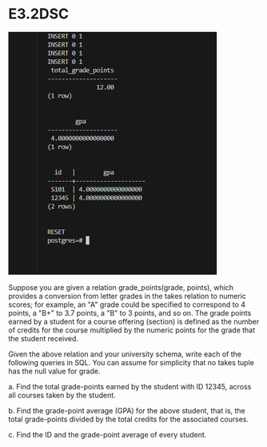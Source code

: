 # E3.2DSC

![Output](image.png)


Suppose you are given a relation grade_points(grade, points), which provides a conversion from letter grades in the takes relation to numeric scores; for example, an "A" grade could be specified to correspond to 4 points, a "B+" to 3.7 points, a "B" to 3 points, and so on. The grade points earned by a student for a course offering (section) is defined as the number of credits for the course multiplied by the numeric points for the grade that the student received.

Given the above relation and your university schema, write each of the following queries in SQL. You can assume for simplicity that no takes tuple has the null value for grade.

a. Find the total grade-points earned by the student with ID 12345, across all courses taken by the student.

b. Find the grade-point average (GPA) for the above student, that is, the total grade-points divided by the total credits for the associated courses.

c. Find the ID and the grade-point average of every student.